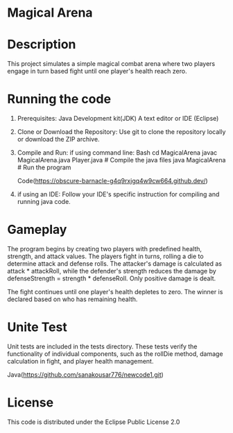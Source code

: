 # Magical Arena 

# Description
This project simulates a simple magical combat arena where two players engage in turn based fight until one player's health reach zero.

# Running the code
1. Prerequisites:
   Java Development kit(JDK)
   A text editor or IDE (Eclipse)
   
2. Clone or Download the Repository:
   Use git to clone the repository locally or download the ZIP archive.
   
3. Compile and Run:
   if using command line:
   Bash
   cd MagicalArena
   javac MagicalArena.java Player.java     # Compile the java files
   java MagicalArena                       # Run the program

   Code(https://obscure-barnacle-g4q9rxjgq4w9cw664.github.dev/)

4. if using an IDE: Follow your IDE's specific instruction for compiling and running java code.


# Gameplay
The program begins by creating two players with predefined health, strength, and attack values. The players fight in turns, rolling a die to determine attack and defense rolls. The attacker's damage is calculated as attack * attackRoll, while the defender's strength reduces the damage by defenseStrength = strength * defenseRoll. Only positive damage is dealt.

The fight continues until one player's health depletes to zero. The winner is declared based on who has remaining health.

# Unite Test
Unit tests are included in the tests directory. These tests verify the functionality of individual components, such as the rollDie method, damage calculation in fight, and player health management.

Java(https://github.com/sanakousar776/newcode1.git)

# License
This code is distributed under the Eclipse Public License 2.0

   
   

